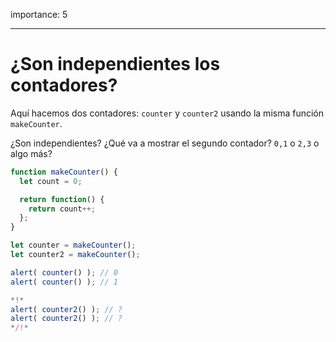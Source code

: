 importance: 5

---

# ¿Son independientes los contadores?

Aquí hacemos dos contadores: `counter` y `counter2` usando la misma función `makeCounter`.

¿Son independientes? ¿Qué va a mostrar el segundo contador? `0,1` o `2,3` o algo más?

```js
function makeCounter() {
  let count = 0;

  return function() {
    return count++;
  };
}

let counter = makeCounter();
let counter2 = makeCounter();

alert( counter() ); // 0
alert( counter() ); // 1

*!*
alert( counter2() ); // ?
alert( counter2() ); // ?
*/!*
```
